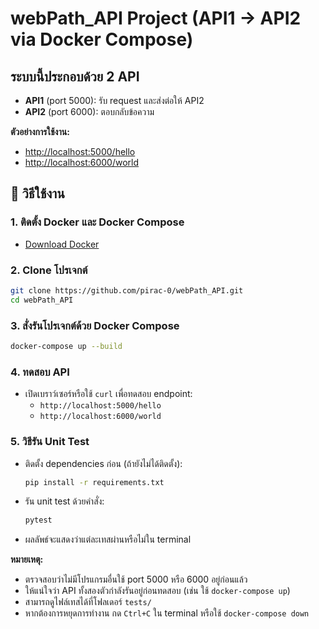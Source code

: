 # webPath_API Project (API1 → API2 via Docker Compose)

## ระบบนี้ประกอบด้วย 2 API

- **API1** (port 5000): รับ request และส่งต่อให้ API2
- **API2** (port 6000): ตอบกลับข้อความ

**ตัวอย่างการใช้งาน:**

- <http://localhost:5000/hello>
- <http://localhost:6000/world>

## 🔧 วิธีใช้งาน

### 1. ติดตั้ง Docker และ Docker Compose

- [Download Docker](https://docs.docker.com/get-docker/)

### 2. Clone โปรเจกต์

```bash
git clone https://github.com/pirac-0/webPath_API.git
cd webPath_API
```

### 3. สั่งรันโปรเจกต์ด้วย Docker Compose

```bash
docker-compose up --build
```

### 4. ทดสอบ API

- เปิดเบราว์เซอร์หรือใช้ `curl` เพื่อทดสอบ endpoint:
  - `http://localhost:5000/hello`
  - `http://localhost:6000/world`

### 5. วิธีรัน Unit Test

- ติดตั้ง dependencies ก่อน (ถ้ายังไม่ได้ติดตั้ง):

  ```bash
  pip install -r requirements.txt
  ```

- รัน unit test ด้วยคำสั่ง:

  ```bash
  pytest
  ```

- ผลลัพธ์จะแสดงว่าแต่ละเทสผ่านหรือไม่ใน terminal

**หมายเหตุ:**  

- ตรวจสอบว่าไม่มีโปรแกรมอื่นใช้ port 5000 หรือ 6000 อยู่ก่อนแล้ว
- ให้แน่ใจว่า API ทั้งสองตัวกำลังรันอยู่ก่อนทดสอบ (เช่น ใช้ `docker-compose up`)
- สามารถดูไฟล์เทสได้ที่โฟลเดอร์ `tests/`
- หากต้องการหยุดการทำงาน กด `Ctrl+C` ใน terminal หรือใช้ `docker-compose down`
